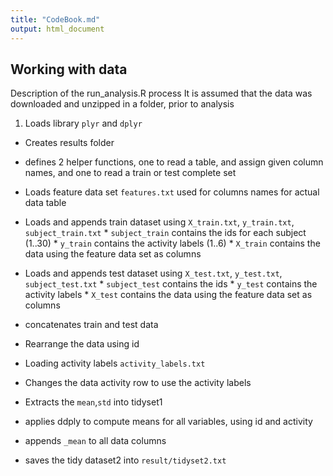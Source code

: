 ```yaml
---
title: "CodeBook.md"
output: html_document
---
```


## Working with data
Description of the run_analysis.R process
It is assumed that the data was downloaded and unzipped in a folder, prior to analysis

1. Loads library `plyr` and `dplyr`

* Creates results folder
* defines 2 helper functions, one to read a table, and assign given column names, 
 and one to read a train or test complete set
 
* Loads feature data set `features.txt` used for columns names for actual data table

* Loads and appends train dataset using `X_train.txt`, `y_train.txt`, `subject_train.txt`
        * `subject_train` contains the ids for each subject (1..30)
        * `y_train` contains the activity labels (1..6)
        * `X_train` contains the data using the feature data set as columns
* Loads and appends test dataset using `X_test.txt`, `y_test.txt`, `subject_test.txt`
        * `subject_test` contains the ids
        * `y_test` contains the activity labels
        * `X_test` contains the data using the feature data set as columns
* concatenates train and test data
* Rearrange the data using id
* Loading activity labels `activity_labels.txt`
* Changes the data activity row to use the activity labels
* Extracts the `mean`,`std` into tidyset1

* applies ddply to compute means for all variables, using id and activity 
* appends `_mean` to all data columns
* saves the tidy dataset2 into `result/tidyset2.txt`
